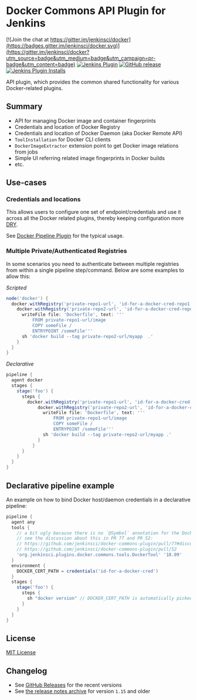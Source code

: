 # Docker Commons API Plugin for Jenkins

[![Join the chat at https://gitter.im/jenkinsci/docker](https://badges.gitter.im/jenkinsci/docker.svg)](https://gitter.im/jenkinsci/docker?utm_source=badge&utm_medium=badge&utm_campaign=pr-badge&utm_content=badge)
[![Jenkins Plugin](https://img.shields.io/jenkins/plugin/v/docker-commons.svg)](https://plugins.jenkins.io/docker-commons)
[![GitHub release](https://img.shields.io/github/release/jenkinsci/docker-commons-plugin.svg?label=changelog)](https://github.com/jenkinsci/docker-commons-plugin/releases/latest)
[![Jenkins Plugin Installs](https://img.shields.io/jenkins/plugin/i/role-strategy.svg?color=blue)](https://plugins.jenkins.io/docker-commons)

API plugin, which provides the common shared functionality for various Docker-related plugins.

## Summary

* API for managing Docker image and container fingerprints
* Credentials and location of Docker Registry
* Credentials and location of Docker Daemon (aka Docker Remote API)
* <code>ToolInstallation</code> for Docker CLI clients
* <code>DockerImageExtractor</code> extension point to get Docker image relations from jobs
* Simple UI referring related image fingerprints in Docker builds
* etc.

## Use-cases

### Credentials and locations

This allows users to configure one set of endpoint/credentials and use it across all the Docker related plugins, 
thereby keeping configuration more [DRY](http://en.wikipedia.org/wiki/Don%27t_repeat_yourself).

See [Docker Pipeline Plugin](https://plugins.jenkins.io/docker-workflow) for the typical usage.

### Multiple Private/Authenticated Registries

In some scenarios you need to authenticate between multiple registries from within a single pipeline step/command. Below
are some examples to allow this:

*Scripted*
```groovy
node('docker') {
  docker.withRegistry('private-repo1-url', 'id-for-a-docker-cred-repo1') {
    docker.withRegistry('private-repo2-url', 'id-for-a-docker-cred-repo2') {
      writeFile file: 'Dockerfile', text: '''
          FROM private-repo1-url/image
          COPY someFile /
          ENTRYPOINT /someFile'''
      sh 'docker build --tag private-repo2-url/myapp  .'
    }
  }
}
```

*Declarative*
```groovy
pipeline {
  agent docker
  stages {
    stage('foo') {
      steps {
        docker.withRegistry('private-repo1-url', 'id-for-a-docker-cred-repo1') {
            docker.withRegistry('private-repo2-url', 'id-for-a-docker-cred-repo2') {
              writeFile file: 'Dockerfile', text: '''
                  FROM private-repo1-url/image
                  COPY someFile /
                  ENTRYPOINT /someFile'''
              sh 'docker build --tag private-repo2-url/myapp .'
            }
          }
      }
    }
  }
}
```


## Declarative pipeline example

An example on how to bind Docker host/daemon credentials in a declarative pipeline: 

```groovy
pipeline {
  agent any
  tools {
    // a bit ugly because there is no `@Symbol` annotation for the DockerTool
    // see the discussion about this in PR 77 and PR 52: 
    // https://github.com/jenkinsci/docker-commons-plugin/pull/77#discussion_r280910822
    // https://github.com/jenkinsci/docker-commons-plugin/pull/52
    'org.jenkinsci.plugins.docker.commons.tools.DockerTool' '18.09'
  }
  environment {
    DOCKER_CERT_PATH = credentials('id-for-a-docker-cred')
  }
  stages {
    stage('foo') {
      steps {
        sh "docker version" // DOCKER_CERT_PATH is automatically picked up by the Docker client
      }
    }
  }
}
```

## License

[MIT License](http://opensource.org/licenses/MIT)

## Changelog

* See [GitHub Releases](https://github.com/jenkinsci/docker-commons-plugin/releases/latest) for the recent versions
* See [the release notes archive](./CHANGELOG.md) for version `1.15` and older
